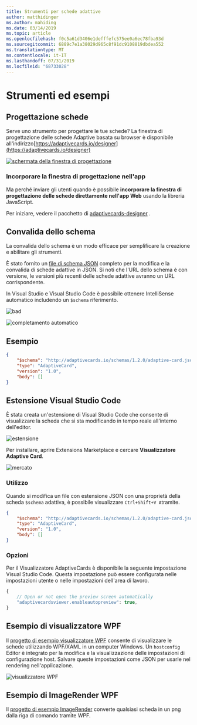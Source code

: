 ```yaml
---
title: Strumenti per schede adattive
author: matthidinger
ms.author: mahiding
ms.date: 03/14/2019
ms.topic: article
ms.openlocfilehash: f0c5a61d3406e1defffefc575ee0a6ec78fba93d
ms.sourcegitcommit: 6889c7e1a38029d965c8f91dc9108819dbdea552
ms.translationtype: MT
ms.contentlocale: it-IT
ms.lasthandoff: 07/31/2019
ms.locfileid: "68733028"
---
```

# <a name="tools-and-samples"></a>Strumenti ed esempi

## <a name="card-designer"></a>Progettazione schede 

Serve uno strumento per progettare le tue schede? La finestra di progettazione delle schede Adaptive basata su browser è disponibile all'indirizzo[https://adaptivecards.io/designer](https://adaptivecards.io/designer)

[![schermata della finestra di progettazione](media/tools/designer.jpg)](https://adaptivecards.io/designer)

### <a name="embed-the-designer-into-your-app"></a>Incorporare la finestra di progettazione nell'app

Ma perché inviare gli utenti quando è possibile **incorporare la finestra di progettazione delle schede direttamente nell'app Web** usando la libreria JavaScript. 

Per iniziare, vedere il pacchetto di [adaptivecards-designer](https://npmjs.com/adaptivecards-designer) .

## <a name="schema-validation"></a>Convalida dello schema

La convalida dello schema è un modo efficace per semplificare la creazione e abilitare gli strumenti.

È stato fornito un [file di schema JSON](http://adaptivecards.io/schemas/1.2.0/adaptive-card.json) completo per la modifica e la convalida di schede adattive in JSON. Si noti che l'URL dello schema è con versione, le versioni più recenti delle schede adattive avranno un URL corrispondente.

In Visual Studio e Visual Studio Code è possibile ottenere IntelliSense automatico includendo un `$schema` riferimento.

![bad](media/tools/invalidjson1.png)

![completamento automatico](media/tools/autocomplete.png)

## <a name="example"></a>Esempio

```json
{
    "$schema": "http://adaptivecards.io/schemas/1.2.0/adaptive-card.json",
    "type": "AdaptiveCard",
    "version": "1.0",
    "body": []
}
```

## <a name="visual-studio-code-extension"></a>Estensione Visual Studio Code

È stata creata un'estensione di Visual Studio Code che consente di visualizzare la scheda che si sta modificando in tempo reale all'interno dell'editor. 

![estensione](media/tools/vscode-extension.png)

Per installare, aprire Extensions Marketplace e cercare **Visualizzatore Adaptive Card**.

![mercato](media/tools/vscode-extension-marketplace.png)

### <a name="usage"></a>Utilizzo

Quando si modifica un file con estensione JSON con una proprietà della scheda `$schema` adattiva, è possibile visualizzare `Ctrl+Shift+V A`tramite.
```json
{
    "$schema": "http://adaptivecards.io/schemas/1.2.0/adaptive-card.json",
    "type": "AdaptiveCard",
    "version": "1.0",
    "body": []
}
```

### <a name="options"></a>Opzioni

Per il Visualizzatore AdaptiveCards è disponibile la seguente impostazione Visual Studio Code. Questa impostazione può essere configurata nelle impostazioni utente o nelle impostazioni dell'area di lavoro.

```js
{
    // Open or not open the preview screen automatically
    "adaptivecardsviewer.enableautopreview": true,
}
```

## <a name="wpf-visualizer-sample"></a>Esempio di visualizzatore WPF

Il [progetto di esempio visualizzatore WPF](https://github.com/Microsoft/AdaptiveCards/tree/master/source/dotnet/Samples/WPFVisualizer) consente di visualizzare le schede utilizzando WPF/XAML in un computer Windows.  Un `hostconfig` Editor è integrato per la modifica e la visualizzazione delle impostazioni di configurazione host. Salvare queste impostazioni come JSON per usarle nel rendering nell'applicazione.

![visualizzatore WPF](media/tools/wpfvisualizer.png)

## <a name="wpf-imagerender-sample"></a>Esempio di ImageRender WPF

Il [progetto di esempio ImageRender](https://github.com/Microsoft/AdaptiveCards/tree/master/source/dotnet/Samples/AdaptiveCards.Sample.ImageRender) converte qualsiasi scheda in un png dalla riga di comando tramite WPF. 
